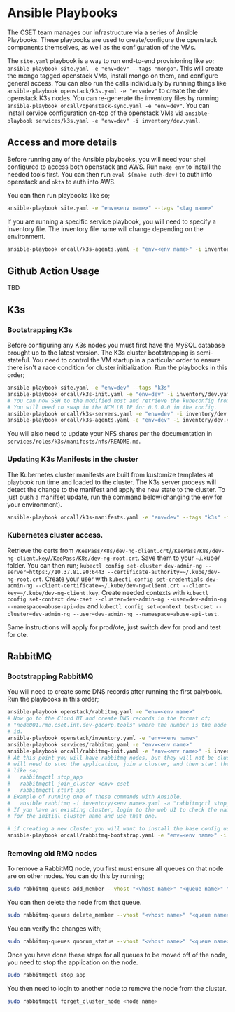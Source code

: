 # Ansible Playbooks
The CSET team manages our infrastructure via a series of Ansible Playbooks. These playbooks are used to create/configure the openstack components themselves, as well as the configuration of the VMs.

The `site.yaml` playbook is a way to run end-to-end provisioning like so; `ansible-playbook site.yaml -e "env=dev" --tags "mongo"`. This will create the mongo tagged openstack VMs, install mongo on them, and configure general access. You can also run the calls individually by running things like `ansible-playbook openstack/k3s.yaml -e "env=dev"`  to create the dev openstack K3s nodes. You can re-generate the inventory files by running `ansible-playbook oncall/openstack-sync.yaml -e "env=dev"`. You can install service configuration on-top of the openstack VMs via `ansible-playbook services/k3s.yaml -e "env=dev" -i inventory/dev.yaml`.

## Access and more details
Before running any of the Ansible playbooks, you will need your shell configured to access both openstack and AWS. Run `make env` to install the needed tools first. You can then run `eval $(make auth-dev)` to auth into openstack and `okta` to auth into AWS.

You can then run playbooks like so;
```sh
ansible-playbook site.yaml -e "env=<env name>" --tags "<tag name>"
```

If you are running a specific service playbook, you will need to specify a inventory file. The inventory file name will change depending on the environment.
```sh
ansible-playbook oncall/k3s-agents.yaml -e "env=<env name>" -i inventory/<env name>.yaml
```

## Github Action Usage
TBD
## K3s

### Bootstrapping K3s
Before configuring any K3s nodes you must first have the MySQL database brought up to the latest version. The K3s cluster bootstrapping is semi-stateful. You need to control the VM startup in a particular order to ensure there isn't a race condition for cluster initialization. Run the playbooks in this order;

```sh
ansible-playbook site.yaml -e "env=dev" --tags "k3s"
ansible-playbook oncall/k3s-init.yaml -e "env=dev" -i inventory/dev.yaml
# You can now SSH to the modified host and retrieve the kubeconfig from /etc/rancher/k3s/k3s.yaml
# You will need to swap in the NCM LB IP for 0.0.0.0 in the config.
ansible-playbook oncall/k3s-servers.yaml -e "env=dev" -i inventory/dev.yaml
ansible-playbook oncall/k3s-agents.yaml -e "env=dev" -i inventory/dev.yaml
```
You will also need to update your NFS shares per the documentation in `services/roles/k3s/manifests/nfs/README.md`.

### Updating K3s Manifests in the cluster
The Kubernetes cluster manifests are built from kustomize templates at playbook run time and loaded to the cluster. The K3s server process will detect the change to the manifest and apply the new state to the cluster. To just push a manifset update, run the command below(changing the env for your environment).

```sh
ansible-playbook oncall/k3s-manifests.yaml -e "env=dev" --tags "k3s" -i inventory/dev.yaml
```

### Kubernetes cluster access.
Retrieve the certs from `/KeePass/K8s/dev-ng-client.crt`/`/KeePass/K8s/dev-ng-client.key`/`/KeePass/K8s/dev-ng-root.crt`. Save them to your ~/.kube/ folder. You can then run; `kubectl config set-cluster dev-admin-ng --server=https://10.37.81.90:6443 --certificate-authority=~/.kube/dev-ng-root.crt`. Create your user with `kubectl config set-credentials dev-admin-ng --client-certificate=~/.kube/dev-ng-client.crt --client-key=~/.kube/dev-ng-client.key`. Create needed contexts with `kubectl config set-context dev-cset --cluster=dev-admin-ng --user=dev-admin-ng --namespace=abuse-api-dev` and `kubectl config set-context test-cset --cluster=dev-admin-ng --user=dev-admin-ng --namespace=abuse-api-test`.

Same instructions will apply for prod/ote, just switch dev for prod and test for ote.

## RabbitMQ

### Bootstrapping RabbitMQ
You will need to create some DNS records after running the first palybook.
Run the playbooks in this order;

```sh
ansible-playbook openstack/rabbitmq.yaml -e "env=<env name>"
# Now go to the Cloud UI and create DNS records in the format of;
# "node001.rmq.cset.int.dev-gdcorp.tools" where the number is the node
# id.
ansible-playbook openstack/inventory.yaml -e "env=<env name>"
ansible-playbook services/rabbitmq.yaml -e "env=<env name>"
ansible-playbook oncall/rabbitmq-init.yaml -e "env=<env name>" -i inventory/<env name>.yaml
# At this point you will have rabbitmq nodes, but they will not be clustering. On each node you
# will need to stop the application, join a cluster, and then start the app again. This is done
# like so;
#   rabbitmqctl stop_app
#   rabbitmqctl join_cluster <env>-cset
#   rabbitmqctl start_app
# Example of running one of these commands with Ansible.
#   ansible rabbitmq -i inventory/<env name>.yaml -a "rabbitmqctl stop_app"
# If you have an existing cluster, login to the web UI to check the name. Otherwise pick a node
# for the initial cluster name and use that one.

# if creating a new cluster you will want to install the base config using this command.
ansible-playbook oncall/rabbitmq-bootstrap.yaml -e "env=<env name>" -i inventory/<env name>.yaml
```

### Removing old RMQ nodes
To remove a RabbitMQ node, you first must ensure all queues on that node are on other nodes. You can do this by running;
```sh
sudo rabbitmq-queues add_member --vhost "<vhost name>" "<queue name>" "<new node name>"
```
You can then delete the node from that queue.
```sh
sudo rabbitmq-queues delete_member --vhost "<vhost name>" "<queue name>" "<new node name>"
```
You can verify the changes with;
```sh
sudo rabbitmq-queues quorum_status --vhost "<vhost name>" "<queue name>"
```
Once you have done these steps for all queues to be moved off of the node, you need to stop the application on the node.
```sh
sudo rabbitmqctl stop_app
```
You then need to login to another node to remove the node from the cluster.
```sh
sudo rabbitmqctl forget_cluster_node <node name>
```
